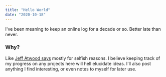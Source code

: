 ```yaml
---
title: "Hello World"
date: "2020-10-18"
---
```


I've been meaning to keep an online log for a decade or so.
Better late than never.

### Why?

Like [Jeff Atwood says](https://blog.codinghorror.com/about-me/) mostly for selfish reasons.
I believe keeping track of my progress on any projects here will hell elucidate ideas. I'll also post anything
I find interesting, or even notes to myself for later use.

